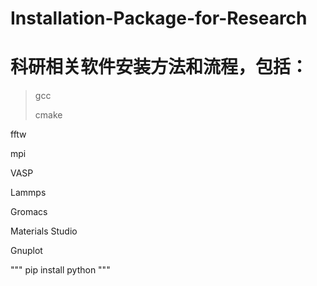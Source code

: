# Installation-Package-for-Research
# 科研相关软件安装方法和流程，包括：
> gcc
> 
> cmake
<p>fftw</p>
<p>mpi</p>
<p>VASP</p>
<p>Lammps</p>
<p>Gromacs</p>
<p>Materials Studio</p>
<p>Gnuplot</p>
"""
pip install python
"""
